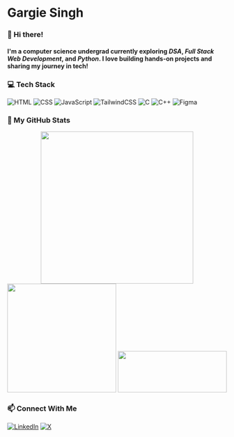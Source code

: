 # Gargie Singh

### 👋 Hi there!

#### I'm a computer science undergrad currently exploring **_DSA_**, **_Full Stack Web Development_**, and **_Python_**. I love building hands-on projects and sharing my journey in tech!


### 💻 Tech Stack
![HTML](https://img.shields.io/badge/-HTML5-orange?logo=html5&logoColor=white)
![CSS](https://img.shields.io/badge/-CSS3-blue?logo=css3&logoColor=white)
![JavaScript](https://img.shields.io/badge/-JavaScript-yellow?logo=javascript&logoColor=black)
![TailwindCSS](https://img.shields.io/badge/-TailwindCSS-38B2AC?logo=tailwind-css&logoColor=white)
![C](https://img.shields.io/badge/-C-blue?logo=c&logoColor=white)
![C++](https://img.shields.io/badge/-C++-00599C?logo=c%2B%2B&logoColor=white)
![Figma](https://img.shields.io/badge/Figma-F24E1E?logo=figma&logoColor=fff)



### 🚀 My GitHub Stats

<div align="center">
  <img width="350" src="https://github-readme-streak-stats.herokuapp.com/?user=gargieesingh&theme=nightowl&hide_border=true&fire=FF4500" />
  <img width="250" src="https://github-readme-stats.vercel.app/api?username=gargieesingh&show_icons=true&theme=nightowl&hide_title=true&icon_color=F7DF1E&card_width=250&hide_border=true" />
  <img width="250" height="95" src="https://github-readme-stats.vercel.app/api/top-langs/?username=gargieesingh&layout=compact&theme=nightowl&hide_border=true" />
</div>






### 📫 Connect With Me
[![LinkedIn](https://img.shields.io/badge/-LinkedIn-blue?logo=linkedin&logoColor=white)](https://www.linkedin.com/in/gargieesingh/)
[![X](https://img.shields.io/badge/--000000?logo=x&logoColor=white)](https://twitter.com/gargieesingh)
